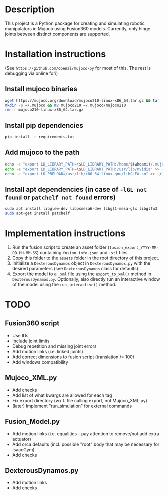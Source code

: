 # Description
This project is a Python package for creating and simulating robotic manipulators in Mujoco using Fusion360 models. Currently, only hinge joints between distinct components are supported.

# Installation instructions
(See `https://github.com/openai/mujoco-py` for most of this. The rest is debugging via online fori)

## Install mujoco binaries
```bash
wget https://mujoco.org/download/mujoco210-linux-x86_64.tar.gz && tar -xvzf mujoco210-linux-x86_64.tar.gz
mkdir -p ~/.mujoco && mv mujoco210 ~/.mujoco/mujoco210
rm -r mujoco210-linux-x86_64.tar.gz
```

## Install pip dependencies
```bash
pip install -r requirements.txt
```

## Add mujoco to the path
```bash
echo -e "export LD_LIBRARY_PATH=\$LD_LIBRARY_PATH:/home/$(whoami)/.mujoco/mujoco210/bin" >> ~/.bashrc
echo -e "export LD_LIBRARY_PATH=\$LD_LIBRARY_PATH:/usr/lib/nvidia" >> ~/.bashrc
echo -e "export LD_PRELOAD=/usr/lib/x86_64-linux-gnu/libGLEW.so" >> ~/.bashrc
```

## Install apt dependencies (in case of `-lGL not found` or `patchelf not found` errors)
```bash
sudo apt install libglew-dev libosmesa6-dev libgl1-mesa-glx libglfw3
sudo apt-get install patchelf
```

# Implementation instructions
1) Run the fusion script to create an asset folder (`fusion_export_YYYY-MM-DD_HH-MM-SS`) containing `fusion_info.json` and `.stl` files
2) Copy this folder to the `assets` folder in the root directory of this project.
3) Initialize a `DexterousDynamos` object in `DexterousDynamos.py` with the desired parameters (see `DexterousDynamos` class for defaults).
4) Export the model to a `.xml` file using the `export_to_xml()` method in `DexterousDynamos.py`. Optionally, also directly run an interactive window of the model using the `run_interactive()` method.

# TODO
## Fusion360 script
- Use IDs
- Include joint limits
- Debug repetition and missing joint errors
- Add motion links (i.e. linked joints)
- Add correct dimensions to fusion script (translation /= 100)
- Add windows compatibility

## Mujoco_XML.py
- Add checks
- Add list of what kwargs are allowed for each tag
- Fix export directory (w.r.t. file calling export, not Mujoco_XML.py)
- (later) Implement "run_simulation" for external commands

## Fusion_Model.py
- Add motion links (i.e. equalities - pay attention to remove/not add extra actuator)
- Add orca defaults (incl. possible "root" body that may be necessary for IsaacGym)
- Add checks

## DexterousDynamos.py
- Add motion links
- Add checks